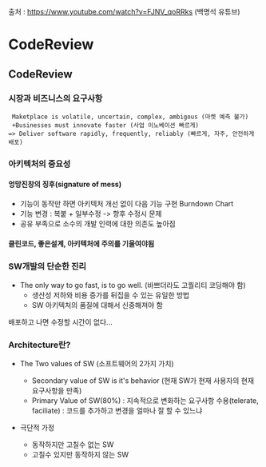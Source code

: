 출처 : https://www.youtube.com/watch?v=FJNV_qoRRks (백명석 유튜브)

# CodeReview

## CodeReview

### 시장과 비즈니스의 요구사항
```
 Maketplace is volatile, uncertain, complex, ambigous (마켓 예측 불가)
 +Businesses must innovate faster (사업 이노베이션 빠르게)
=> Deliver software rapidly, frequently, reliably (빠르게, 자주, 안전하게 배포)
```

### 아키텍처의 중요성

#### 엉망진창의 징후(signature of mess)

* 기능이 동작만 하면 아키텍처 개선 없이 다음 기능 구현 Burndown Chart
* 기능 변경 : 복붙 + 일부수정 -> 향후 수정시 문제
* 공유 부족으로 소수의 개발 인력에 대한 의존도 높아짐

#### 클린코드, 좋은설계, 아키텍처에 주의를 기울여야됨

### SW개발의 단순한 진리
* The only way to go fast, is to go well. (바쁘더라도 고퀄리티 코딩해야 함)
  - 생산성 저하와 비용 증가를 뒤집을 수 있는 유일한 방법
  - SW 아키텍처의 품질에 대해서 신중해져야 함
  
배포하고 나면 수정할 시간이 없다...

### Architecture란?

* The Two values of SW (소프트웨어의 2가지 가치)
  - Secondary value of SW is it's behavior (현재 SW가 현재 사용자의 현재 요구사항을 만족)
  - Primary Value of SW(80%) : 지속적으로 변화하는 요구사항 수용(telerate, faciliate) : 코드를 추가하고 변경을 얼마나 잘 할 수 있느냐
 
* 극단적 가정 
  - 동작하지만 고칠수 없는 SW
  - 고칠수 있지만 동작하지 않는 SW


 
